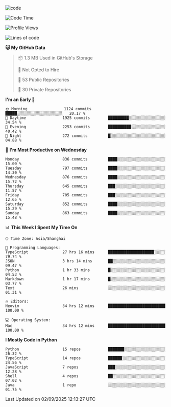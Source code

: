 
<!--
**liuyaanng/liuyaanng** is a ✨ _special_ ✨ repository because its `README.md` (this file) appears on your GitHub profile.

Here are some ideas to get you started:

- 🔭 I’m currently working on ...
- 🌱 I’m currently learning ...
- 👯 I’m looking to collaborate on ...
- 🤔 I’m looking for help with ...
- 💬 Ask me about ...
- 📫 How to reach me: ...
- 😄 Pronouns: ...
- ⚡ Fun fact: ...
-->


![code](https://cdn.jsdelivr.net/gh/liuyaanng/liuyaanng@1.0/code.gif) 

<!--START_SECTION:waka-->
![Code Time](http://img.shields.io/badge/Code%20Time-1%2C879%20hrs%204%20mins-blue)

![Profile Views](http://img.shields.io/badge/Profile%20Views-0-blue)

![Lines of code](https://img.shields.io/badge/From%20Hello%20World%20I%27ve%20Written-26.5%20million%20lines%20of%20code-blue)

**🐱 My GitHub Data** 

> 📦 1.3 MB Used in GitHub's Storage 
 > 
> 🚫 Not Opted to Hire
 > 
> 📜 53 Public Repositories 
 > 
> 🔑 30 Private Repositories 
 > 
**I'm an Early 🐤** 

```text
🌞 Morning                1124 commits        █████░░░░░░░░░░░░░░░░░░░░   20.17 % 
🌆 Daytime                1925 commits        █████████░░░░░░░░░░░░░░░░   34.54 % 
🌃 Evening                2253 commits        ██████████░░░░░░░░░░░░░░░   40.42 % 
🌙 Night                  272 commits         █░░░░░░░░░░░░░░░░░░░░░░░░   04.88 % 
```
📅 **I'm Most Productive on Wednesday** 

```text
Monday                   836 commits         ████░░░░░░░░░░░░░░░░░░░░░   15.00 % 
Tuesday                  797 commits         ████░░░░░░░░░░░░░░░░░░░░░   14.30 % 
Wednesday                876 commits         ████░░░░░░░░░░░░░░░░░░░░░   15.72 % 
Thursday                 645 commits         ███░░░░░░░░░░░░░░░░░░░░░░   11.57 % 
Friday                   705 commits         ███░░░░░░░░░░░░░░░░░░░░░░   12.65 % 
Saturday                 852 commits         ████░░░░░░░░░░░░░░░░░░░░░   15.29 % 
Sunday                   863 commits         ████░░░░░░░░░░░░░░░░░░░░░   15.48 % 
```


📊 **This Week I Spent My Time On** 

```text
🕑︎ Time Zone: Asia/Shanghai

💬 Programming Languages: 
TypeScript               27 hrs 16 mins      ████████████████████░░░░░   79.74 % 
JSON                     3 hrs 14 mins       ██░░░░░░░░░░░░░░░░░░░░░░░   09.47 % 
Python                   1 hr 33 mins        █░░░░░░░░░░░░░░░░░░░░░░░░   04.53 % 
Markdown                 1 hr 17 mins        █░░░░░░░░░░░░░░░░░░░░░░░░   03.77 % 
Text                     26 mins             ░░░░░░░░░░░░░░░░░░░░░░░░░   01.31 % 

🔥 Editors: 
Neovim                   34 hrs 12 mins      █████████████████████████   100.00 % 

💻 Operating System: 
Mac                      34 hrs 12 mins      █████████████████████████   100.00 % 
```

**I Mostly Code in Python** 

```text
Python                   15 repos            ███████░░░░░░░░░░░░░░░░░░   26.32 % 
TypeScript               14 repos            ██████░░░░░░░░░░░░░░░░░░░   24.56 % 
JavaScript               7 repos             ███░░░░░░░░░░░░░░░░░░░░░░   12.28 % 
Shell                    4 repos             ██░░░░░░░░░░░░░░░░░░░░░░░   07.02 % 
Java                     1 repo              ░░░░░░░░░░░░░░░░░░░░░░░░░   01.75 % 
```




 Last Updated on 02/09/2025 12:13:27 UTC
<!--END_SECTION:waka-->
